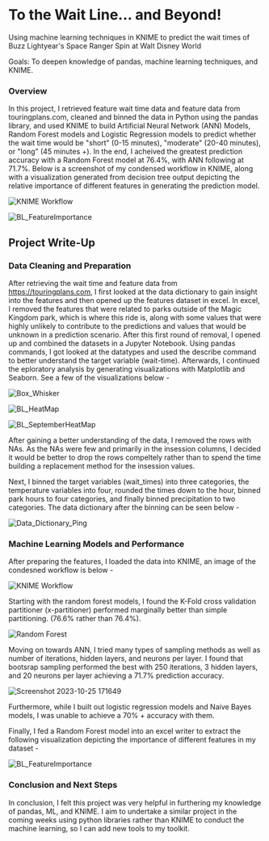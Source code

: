 # To the Wait Line... and Beyond!
Using machine learning techniques in KNIME to predict the wait times of Buzz Lightyear's Space Ranger Spin at Walt Disney World

Goals: To deepen knowledge of pandas, machine learning techniques, and KNIME.

### Overview
In this project, I retrieved feature wait time data and feature data from touringplans.com, cleaned and binned the data in Python using the pandas library, and used KNIME to build Artificial Neural Network (ANN) Models, Random Forest models and Logistic Regression models to predict whether the wait time would be "short" (0-15 minutes), "moderate" (20-40 minutes), or "long" (45 minutes +). In the end, I acheived the greatest prediction accuracy with a Random Forest model at 76.4%, with ANN following at 71.7%. Below is a screenshot of my condensed workflow in KNIME, along with a visualization generated from decision tree output depicting the relative importance of different features in generating the prediction model. 

![KNIME Workflow](https://github.com/grantcotherman/BL_WaitTimePrediction/assets/94634170/f359ae1e-dedf-4091-8b1a-e3235b093440)

![BL_FeatureImportance](https://github.com/grantcotherman/BL_WaitTimePrediction/assets/94634170/b68b17b3-f57a-4013-8843-d76adef6ae6b)

## Project Write-Up

### Data Cleaning and Preparation
After retrieving the wait time and feature data from https://touringplans.com, I first looked at the data dictionary to gain insight into the features and then opened up the features dataset in excel. In excel, I removed the features that were related to parks outside of the Magic Kingdom park, which is where this ride is, along with some values that were highly unlikely to contribute to the predictions and values that would be unknown in a prediction scenario. After this first round of removal, I opened up and combined the datasets in a Jupyter Notebook. Using pandas commands, I got looked at the datatypes and used the describe command to better understand the target variable (wait-time). Afterwards, I continued the eploratory analysis by generating visualizations with Matplotlib and Seaborn. See a few of the visualizations below - 

![Box_Whisker](https://github.com/grantcotherman/BL_WaitTimePrediction/assets/94634170/d951baa3-693f-45c2-8b16-04e40fd65e67)

![BL_HeatMap](https://github.com/grantcotherman/BL_WaitTimePrediction/assets/94634170/916ecac8-05c3-4ae4-8239-037e268b5431)

![BL_SeptemberHeatMap](https://github.com/grantcotherman/BL_WaitTimePrediction/assets/94634170/b0fc4c04-34c7-4ebd-be9b-2dc40db7743f)

After gaining a better understanding of the data, I removed the rows with NAs. As the NAs were few and primarily in the insession columns, I decided it would be better to drop the rows compeltely rather than to spend the time building a replacement method for the insession values. 

Next, I binned the target variables (wait_times) into three categories, the temperature variables into four, rounded the times down to the hour, binned park hours to four categories, and finally binned precipitation to two categories. The data dictionary after the binning can be seen below - 

![Data_Dictionary_Ping](https://github.com/grantcotherman/BL_WaitTimePrediction/assets/94634170/9f76b28d-05a7-4521-921a-db1afa48b857)

### Machine Learning Models and Performance
After preparing the features, I loaded the data into KNIME, an image of the condesned workflow is below - 

![KNIME Workflow](https://github.com/grantcotherman/BL_WaitTimePrediction/assets/94634170/f359ae1e-dedf-4091-8b1a-e3235b093440)

Starting with the random forest models, I found the K-Fold cross validation partitioner (x-partitioner) performed marginally better than simple partitioning. (76.6% rather than 76.4%). 

![Random Forest](https://github.com/grantcotherman/BL_WaitTimePrediction/assets/94634170/8171c23d-69dc-46e9-80b9-64187f90f167)

Moving on towards ANN, I tried many types of sampling methods as well as number of iterations, hidden layers, and neurons per layer. 
I found that bootsrap sampling performed the best with 250 iterations, 3 hidden layers, and 20 neurons per layer achieving a 71.7% prediction accuracy. 

![Screenshot 2023-10-25 171649](https://github.com/grantcotherman/BL_WaitTimePrediction/assets/94634170/d90d87c0-d084-4a41-9571-e8e99d1436f3)

Furthermore, while I built out logistic regression models and Naive Bayes models, I was unable to achieve a 70% + accuracy with them. 

Finally, I fed a Random Forest model into an excel writer to extract the following visualization depicting the importance of different features in my dataset - 

![BL_FeatureImportance](https://github.com/grantcotherman/BL_WaitTimePrediction/assets/94634170/60e01ed2-b306-43a7-bbf3-8b3ca4355afa)

### Conclusion and Next Steps
In conclusion, I felt this project was very helpful in furthering my knowledge of pandas, ML, and KNIME. I aim to undertake a similar project in the coming weeks using python libraries rather than KNIME to conduct the machine learning, so I can add new tools to my toolkit. 
